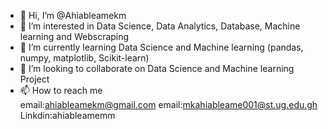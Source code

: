 - 👋 Hi, I’m @Ahiableamekm
- 👀 I’m interested in Data Science, Data Analytics, Database, Machine learning and Webscraping
- 🌱 I’m currently learning Data Science and Machine learning (pandas, numpy, matplotlib, Scikit-learn)
- 💞️ I’m looking to collaborate on Data Science and Machine learning Project
- 📫 How to reach me  
                   email:ahiableamekm@gmail.com
                   email:mkahiableame001@st.ug.edu.gh
                   Linkdin:ahiableamemm

<!---
Ahiableamekm/Ahiableamekm is a ✨ special ✨ repository because its `README.md` (this file) appears on your GitHub profile.
You can click the Preview link to take a look at your changes.
--->
